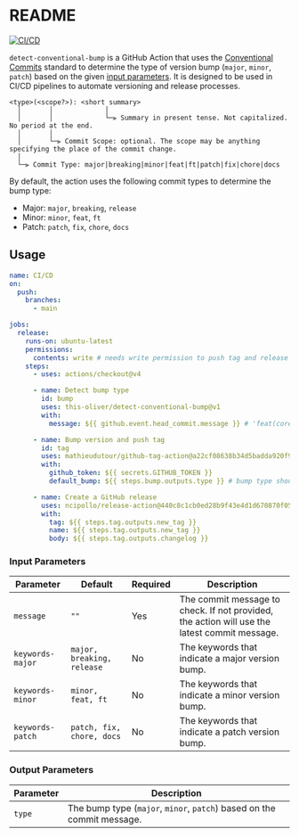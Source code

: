 # README

[![CI/CD](https://github.com/this-oliver/detect-conventional-bump/actions/workflows/cicd.yaml/badge.svg)](https://github.com/this-oliver/detect-conventional-bump/actions/workflows/cicd.yaml)

`detect-conventional-bump` is a GitHub Action that uses the [Conventional Commits](https://www.conventionalcommits.org/en/v1.0.0/) standard to determine the type of version bump (`major`, `minor`, `patch`) based on the given [input parameters](#input-parameters). It is designed to be used in CI/CD pipelines to automate versioning and release processes.

```
<type>(<scope?>): <short summary>
  │       │             │
  │       │             └─⫸ Summary in present tense. Not capitalized. No period at the end.
  │       │
  │       └─⫸ Commit Scope: optional. The scope may be anything specifying the place of the commit change.
  │
  └─⫸ Commit Type: major|breaking|minor|feat|ft|patch|fix|chore|docs
```

By default, the action uses the following commit types to determine the bump type:

- Major: `major`, `breaking`, `release`
- Minor: `minor`, `feat`, `ft`
- Patch: `patch`, `fix`, `chore`, `docs`

## Usage

```yaml
name: CI/CD
on:
  push:
    branches:
      - main

jobs:
  release:
    runs-on: ubuntu-latest
    permissions:
      contents: write # needs write permission to push tag and release
    steps:
      - uses: actions/checkout@v4

      - name: Detect bump type
        id: bump
        uses: this-oliver/detect-conventional-bump@v1
        with:
          message: ${{ github.event.head_commit.message }} # 'feat(core): adds new feature'

      - name: Bump version and push tag
        id: tag
        uses: mathieudutour/github-tag-action@a22cf08638b34d5badda920f9daf6e72c477b07b # v6.2
        with:
          github_token: ${{ secrets.GITHUB_TOKEN }}
          default_bump: ${{ steps.bump.outputs.type }} # bump type should be 'minor'

      - name: Create a GitHub release
        uses: ncipollo/release-action@440c8c1cb0ed28b9f43e4d1d670870f059653174 # v1.16.0
        with:
          tag: ${{ steps.tag.outputs.new_tag }}
          name: ${{ steps.tag.outputs.new_tag }}
          body: ${{ steps.tag.outputs.changelog }}
```

### Input Parameters

| Parameter | Default | Required | Description |
| --------- | ----------- | ------- | -------- |
| `message` | `""` | Yes | The commit message to check. If not provided, the action will use the latest commit message. |
| `keywords-major` | `major, breaking, release` | No | The keywords that indicate a major version bump. |
| `keywords-minor` | `minor, feat, ft` | No | The keywords that indicate a minor version bump. |
| `keywords-patch` | `patch, fix, chore, docs` | No | The keywords that indicate a patch version bump. |

### Output Parameters

| Parameter | Description |
| --------- | ----------- |
| `type` | The bump type (`major`, `minor`, `patch`) based on the commit message. |
